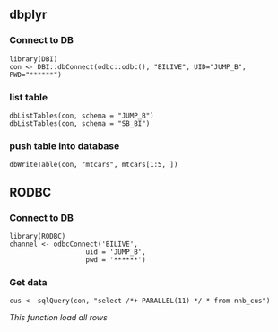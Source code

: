 
## dbplyr
### Connect to DB
```{}
library(DBI)
con <- DBI::dbConnect(odbc::odbc(), "BILIVE", UID="JUMP_B", PWD="******")
```

### list table
```{}
dbListTables(con, schema = "JUMP_B")
dbListTables(con, schema = "SB_BI")
```

### push table into database
```{}
dbWriteTable(con, "mtcars", mtcars[1:5, ])
```

## RODBC

### Connect to DB
```{}
library(RODBC)
channel <- odbcConnect('BILIVE',
                   uid = 'JUMP_B',
                   pwd = '******')
```

### Get data
```{}
cus <- sqlQuery(con, "select /*+ PARALLEL(11) */ * from nnb_cus") 
```
_This function load all rows_
